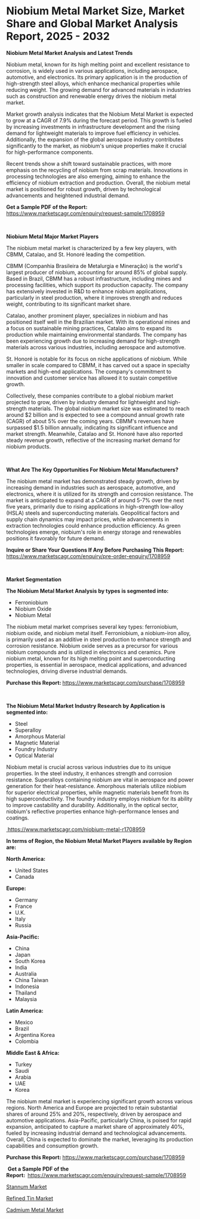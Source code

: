 <p><h1>Niobium Metal Market Size, Market Share and Global Market Analysis Report, 2025 - 2032</h1></p><p><strong>Niobium Metal Market Analysis and Latest Trends</strong></p>
<p><p>Niobium metal, known for its high melting point and excellent resistance to corrosion, is widely used in various applications, including aerospace, automotive, and electronics. Its primary application is in the production of high-strength steel alloys, which enhance mechanical properties while reducing weight. The growing demand for advanced materials in industries such as construction and renewable energy drives the niobium metal market.</p><p>Market growth analysis indicates that the Niobium Metal Market is expected to grow at a CAGR of 7.9% during the forecast period. This growth is fueled by increasing investments in infrastructure development and the rising demand for lightweight materials to improve fuel efficiency in vehicles. Additionally, the expansion of the global aerospace industry contributes significantly to the market, as niobium's unique properties make it crucial for high-performance components.</p><p>Recent trends show a shift toward sustainable practices, with more emphasis on the recycling of niobium from scrap materials. Innovations in processing technologies are also emerging, aiming to enhance the efficiency of niobium extraction and production. Overall, the niobium metal market is positioned for robust growth, driven by technological advancements and heightened industrial demand.</p></p>
<p><strong>Get a Sample PDF of the Report:&nbsp;</strong> <a href="https://www.marketscagr.com/enquiry/request-sample/1708959?utm_campaign=2194&utm_medium=2&utm_source=Github&utm_content=ia&utm_term=01042025&utm_id=niobium-metal">https://www.marketscagr.com/enquiry/request-sample/1708959</a></p>
<p>&nbsp;</p>
<p><strong>Niobium Metal Major Market Players</strong></p>
<p><p>The niobium metal market is characterized by a few key players, with CBMM, Catalao, and St. Honoré leading the competition. </p><p>CBMM (Companhia Brasileira de Metalurgia e Mineração) is the world's largest producer of niobium, accounting for around 85% of global supply. Based in Brazil, CBMM has a robust infrastructure, including mines and processing facilities, which support its production capacity. The company has extensively invested in R&D to enhance niobium applications, particularly in steel production, where it improves strength and reduces weight, contributing to its significant market share.</p><p>Catalao, another prominent player, specializes in niobium and has positioned itself well in the Brazilian market. With its operational mines and a focus on sustainable mining practices, Catalao aims to expand its production while maintaining environmental standards. The company has been experiencing growth due to increasing demand for high-strength materials across various industries, including aerospace and automotive.</p><p>St. Honoré is notable for its focus on niche applications of niobium. While smaller in scale compared to CBMM, it has carved out a space in specialty markets and high-end applications. The company's commitment to innovation and customer service has allowed it to sustain competitive growth.</p><p>Collectively, these companies contribute to a global niobium market projected to grow, driven by industry demand for lightweight and high-strength materials. The global niobium market size was estimated to reach around $2 billion and is expected to see a compound annual growth rate (CAGR) of about 5% over the coming years. CBMM's revenues have surpassed $1.5 billion annually, indicating its significant influence and market strength. Meanwhile, Catalao and St. Honoré have also reported steady revenue growth, reflective of the increasing market demand for niobium products.</p></p>
<p>&nbsp;</p>
<p><strong>What Are The Key Opportunities For Niobium Metal Manufacturers?</strong></p>
<p><p>The niobium metal market has demonstrated steady growth, driven by increasing demand in industries such as aerospace, automotive, and electronics, where it is utilized for its strength and corrosion resistance. The market is anticipated to expand at a CAGR of around 5-7% over the next five years, primarily due to rising applications in high-strength low-alloy (HSLA) steels and superconducting materials. Geopolitical factors and supply chain dynamics may impact prices, while advancements in extraction technologies could enhance production efficiency. As green technologies emerge, niobium's role in energy storage and renewables positions it favorably for future demand.</p></p>
<p><strong>Inquire or Share Your Questions If Any Before Purchasing This Report:</strong> <a href="https://www.marketscagr.com/enquiry/pre-order-enquiry/1708959?utm_campaign=2194&utm_medium=2&utm_source=Github&utm_content=ia&utm_term=01042025&utm_id=niobium-metal">https://www.marketscagr.com/enquiry/pre-order-enquiry/1708959</a></p>
<p>&nbsp;</p>
<p><strong>Market Segmentation</strong></p>
<p><strong>The Niobium Metal Market Analysis by types is segmented into:</strong></p>
<p><ul><li>Ferroniobium</li><li>Niobium Oxide</li><li>Niobium Metal</li></ul></p>
<p><p>The niobium metal market comprises several key types: ferroniobium, niobium oxide, and niobium metal itself. Ferroniobium, a niobium-iron alloy, is primarily used as an additive in steel production to enhance strength and corrosion resistance. Niobium oxide serves as a precursor for various niobium compounds and is utilized in electronics and ceramics. Pure niobium metal, known for its high melting point and superconducting properties, is essential in aerospace, medical applications, and advanced technologies, driving diverse industrial demands.</p></p>
<p><strong>Purchase this Report:&nbsp;</strong><a href="https://www.marketscagr.com/purchase/1708959?utm_campaign=2194&utm_medium=2&utm_source=Github&utm_content=ia&utm_term=01042025&utm_id=niobium-metal">https://www.marketscagr.com/purchase/1708959</a></p>
<p>&nbsp;</p>
<p><strong>The Niobium Metal Market Industry Research by Application is segmented into:</strong></p>
<p><ul><li>Steel</li><li>Superalloy</li><li>Amorphous Material</li><li>Magnetic Material</li><li>Foundry Industry</li><li>Optical Material</li></ul></p>
<p><p>Niobium metal is crucial across various industries due to its unique properties. In the steel industry, it enhances strength and corrosion resistance. Superalloys containing niobium are vital in aerospace and power generation for their heat-resistance. Amorphous materials utilize niobium for superior electrical properties, while magnetic materials benefit from its high superconductivity. The foundry industry employs niobium for its ability to improve castability and durability. Additionally, in the optical sector, niobium's reflective properties enhance high-performance lenses and coatings.</p></p>
<p><a href="https://www.marketscagr.com/niobium-metal-r1708959?utm_campaign=2194&utm_medium=2&utm_source=Github&utm_content=ia&utm_term=01042025&utm_id=niobium-metal">&nbsp;https://www.marketscagr.com/niobium-metal-r1708959</a></p>
<p><strong>In terms of Region, the Niobium Metal Market Players available by Region are:</strong></p>
<p>
    <p> <strong> North America: </strong>
        <ul>
            <li>United States</li>
            <li>Canada</li>
        </ul>
        </p> 
    <p> <strong> Europe: </strong>
        <ul>
            <li>Germany</li>
            <li>France</li>
            <li>U.K.</li>
            <li>Italy</li>
            <li>Russia</li>
        </ul>
        </p> 
    <p> <strong> Asia-Pacific: </strong>
        <ul>
            <li>China</li>
            <li>Japan</li>
            <li>South Korea</li>
            <li>India</li>
            <li>Australia</li>
            <li>China Taiwan</li>
            <li>Indonesia</li>
            <li>Thailand</li>
            <li>Malaysia</li>
        </ul>
        </p> 
    <p> <strong> Latin America: </strong>
        <ul>
            <li>Mexico</li>
            <li>Brazil</li>
            <li>Argentina Korea</li>
            <li>Colombia</li>
        </ul>
        </p> 
    <p> <strong> Middle East & Africa: </strong>
        <ul>
            <li>Turkey</li>
            <li>Saudi</li>
            <li>Arabia</li>
            <li>UAE</li>
            <li>Korea</li>
        </ul>
    </p>
    </p>
<p><p>The niobium metal market is experiencing significant growth across various regions. North America and Europe are projected to retain substantial shares of around 25% and 20%, respectively, driven by aerospace and automotive applications. Asia-Pacific, particularly China, is poised for rapid expansion, anticipated to capture a market share of approximately 40%, fueled by increasing industrial demand and technological advancements. Overall, China is expected to dominate the market, leveraging its production capabilities and consumption growth.</p></p>
<p><strong>Purchase this Report: </strong><a href="https://www.marketscagr.com/purchase/1708959?utm_campaign=2194&utm_medium=2&utm_source=Github&utm_content=ia&utm_term=01042025&utm_id=niobium-metal">https://www.marketscagr.com/purchase/1708959</a></p>
<p>&nbsp;<strong>Get a Sample PDF of the Report:&nbsp;&nbsp;</strong><a href="https://www.marketscagr.com/enquiry/request-sample/1708959?utm_campaign=2194&utm_medium=2&utm_source=Github&utm_content=ia&utm_term=01042025&utm_id=niobium-metal">https://www.marketscagr.com/enquiry/request-sample/1708959</a></p>
<p><strong></strong></p>
<p><p><a href="https://github.com/goickpache1m/Market-Research-Report-List-1/blob/main/stannum-market.md?utm_campaign=2194&utm_medium=2&utm_source=Github&utm_content=ia&utm_term=01042025&utm_id=niobium-metal">Stannum Market</a></p><p><a href="https://github.com/ChiragRp1/Market-Research-Report-List-7/blob/main/refined-tin-market.md?utm_campaign=2194&utm_medium=2&utm_source=Github&utm_content=ia&utm_term=01042025&utm_id=niobium-metal">Refined Tin Market</a></p><p><a href="https://github.com/smarzkathyb6/Market-Research-Report-List-1/blob/main/cadmium-metal-market.md?utm_campaign=2194&utm_medium=2&utm_source=Github&utm_content=ia&utm_term=01042025&utm_id=niobium-metal">Cadmium Metal Market</a></p></p>